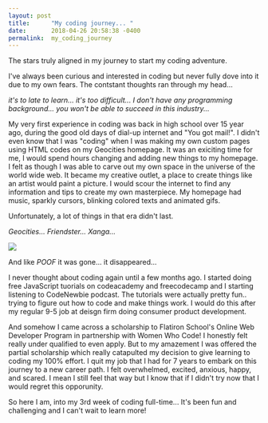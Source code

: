 ```yaml
---
layout: post
title:      "My coding journey... "
date:       2018-04-26 20:58:38 -0400
permalink:  my_coding_journey
---
```



The stars truly aligned in my journey to start my coding adventure. 

I've always been curious and interested in coding but never fully dove into it due to my own fears. The contstant thoughts ran through my head... 

*it's to late to learn...*
*it's too difficult...*
*I don't have any programming background...*
*you won't be able to succeed in this industry...*


My very first experience in coding was back in high school over 15 year ago, during the good old days of dial-up internet and "You got mail!". I didn't even know that I was "coding" when I was making my own custom pages using HTML codes on my Geocities homepage. It was an exiciting time for me, I would spend hours changing and adding new things to my homepage. I felt as though I was able to carve out my own space in the universe of the world wide web. It became my creative outlet, a place to create things like an artist would paint a picture. I would scour the internet to find any information and tips to create my own masterpiece. My homepage had music, sparkly cursors, blinking colored texts and animated gifs.  

Unfortunately, a lot of things in that era didn't last. 

*Geocities... Friendster... Xanga...*

![](http://m.memegen.com/c2k1uz.jpg)

And like *POOF* it was gone... it disappeared... 

I never thought about coding again until a few months ago. I started doing free JavaScript tuorials on codeacademy and freecodecamp and I starting listening to CodeNewbie podcast. The tutorials were actually pretty fun.. trying to figure out how to code and make things work. I would do this after my regular 9-5 job at deisgn firm doing consumer product development.

And somehow I came across a scholarship to Flatiron School's Online Web Developer Program in partnership with Women Who Code! I honestly felt really under qualified to even apply. But to my amazement I was offered the partial scholarship which really catapulted my decision to give learning to coding my 100% effort. I quit my job that I had for 7 years to embark on this journey to a new career path. I felt overwhelmed, excited, anxious, happy, and scared. I mean I still feel that way but I know that if I didn't try now that I would regret this opporunity.

So here I am, into my 3rd week of coding full-time... It's been fun and challenging and I can't wait to learn more!


